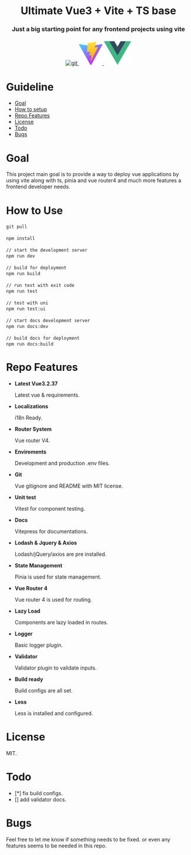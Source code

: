 <h1 align="center">Ultimate Vue3 + Vite + TS base</h1> 
<h3 align="center">Just a big starting point for any frontend projects using vite</h3>
<p align="center">
<a href="https://git-scm.com/" target="_blank"> <img src="https://www.vectorlogo.zone/logos/git-scm/git-scm-icon.svg" alt="git" width="40" height="40"/> </a>
</a>
<a href="https://vitejs.dev" target="_blank">
     <img src="public/vite.svg" class="logo" alt="Vite logo" />
</a>
<a href="https://vuejs.org/" target="_blank">
     <img src="src/assets/vue.svg" class="logo vue" alt="Vue logo" />
</a>
</p>

# Guideline

- [Goal](#goal)
- [How to setup](#how-to-setup)
- [Repo Features](#repo-features)
- [License](#license)
- [Todo](#todo)
- [Bugs](#bugs)

# Goal

This project main goal is to provide a way to deploy vue applications by using vite along with ts, pinia and vue router4 and much more features a frontend developer needs.

# How to Use

```
git pull

npm install

// start the development server
npm run dev

// build for deployment
npm run build

// run test with exit code
npm run test

// test with uni
npm run test:ui

// start docs development server
npm run docs:dev

// build docs for deployment
npm run docs:build
```

# Repo Features

<ul>
  <li>
       <strong>Latest Vue3.2.37</strong>        
  </li>
 <p>Latest vue & requirements.</p>
   <li>
       <strong>Localizations</strong>        
  </li>
 <p>i18n Ready.</p>
   <li>
       <strong>Router System</strong>        
  </li>
 <p>Vue router V4.</p>
    <li>
       <strong>Enviroments</strong>        
  </li>
 <p>Development and production .env files.</p>
 <li>
       <strong>Git</strong>        
  </li>
  <p>Vue gitignore and README with MIT license.</p>

<li>
     <strong>Unit test</strong>        
</li>
     <p>Vitest for component testing.</p>

 <li>
       <strong>Docs</strong>        
  </li>
  <p>Vitepress for documentations.</p>

 <li>
       <strong>Lodash & Jquery & Axios</strong>        
  </li>
  <p>Lodash/jQuery/axios are pre installed.</p>

 <li>
       <strong>State Management</strong>        
  </li>
  <p>Pinia is used for state management.</p>

 <li>
       <strong>Vue Router 4</strong>        
  </li>
  <p>Vue router 4 is used for routing.</p>

 <li>
       <strong>Lazy Load</strong>        
  </li>
  <p>Components are lazy loaded in routes.</p>

 <li>
       <strong>Logger</strong>        
  </li>
  <p>Basic logger plugin.</p>

   <li>
       <strong>Validator</strong>        
  </li>
  <p>Validator plugin to validate inputs.</p>

   <li>
       <strong>Build ready</strong>        
  </li>
  <p>Build configs are all set.</p>

   <li>
       <strong>Less</strong>        
  </li>
  <p>Less is installed and configured.</p>

</ul>

# License

MIT.

# Todo

- [*] fix build configs.
- [] add validator docs.

# Bugs

Feel free to let me know if something needs to be fixed. or even any features seems to be needed in this repo.
